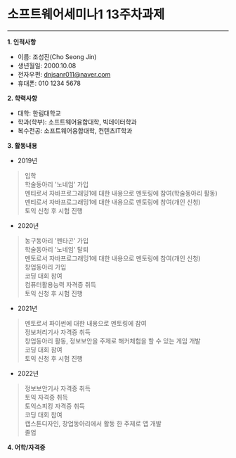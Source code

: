 # 소프트웨어세미나1 13주차과제
---
__1. 인적사항__   
* 이름: 조성진(Cho Seong Jin)   
* 생년월일: 2000.10.08   
* 전자우편: dnjsanr011@naver.com   
* 휴대폰: 010 1234 5678   


__2. 학력사항__   
* 대학: 한림대학교   
* 학과(학부): 소프트웨어융합대학, 빅데이터학과   
* 복수전공: 소프트웨어융합대학, 컨텐츠IT학과   


__3. 활동내용__   
* 2019년   
> 입학   
> 학술동아리 '노네임' 가입   
> 멘티로서 자바프로그래밍1에 대한 내용으로 멘토링에 참여(학술동아리 활동)   
> 멘티로서 자바프로그래밍1에 대한 내용으로 멘토링에 참여(개인 신청)   
> 토익 신청 후 시험 진행   
* 2020년   
> 농구동아리 '펜타곤' 가입   
> 학술동아리 '노네임' 탈퇴   
> 멘토로서 자바프로그래밍1에 대한 내용으로 멘토링에 참여(개인 신청)   
> 창업동아리 가입   
> 코딩 대회 참여   
> 컴퓨터활용능력 자격증 취득   
> 토익 신청 후 시험 진행   
+ 2021년   
> 멘토로서 파이썬에 대한 내용으로 멘토링에 참여   
> 정보처리기사 자격증 취득   
> 창업동아리 활동, 정보보안을 주제로 해커체험을 할 수 있는 게임 개발   
> 코딩 대회 참여   
> 토익 신청 후 시험 진행   
* 2022년   
> 정보보안기사 자격증 취득   
> 토익 자격증 취득   
> 토익스피킹 자격증 취득   
> 코딩 대회 참여   
> 캡스톤디자인, 창업동아리에서 활동 한 주제로 앱 개발   
> 졸업   


__4. 어학/자격증__   


